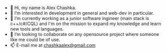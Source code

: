 - 👋 Hi, my name is Alex Chashka.
- 👀 I’m interested in development in general and web-dev in particular.
- 🌱 I’m currently working as a junior software ingineer (main stack is c++/c#/CQL) and I'm on the mission to expand my knowledge and learn new tools and languages. 
- 💞️ I’m looking to collaborate on any opensource project where someone like me could be of use. 
- 📫 E-mail me at chashkaalex@gmail.com 

<!---
chashkaalex/chashkaalex is a ✨ special ✨ repository because its `README.md` (this file) appears on your GitHub profile.
You can click the Preview link to take a look at your changes.
--->
